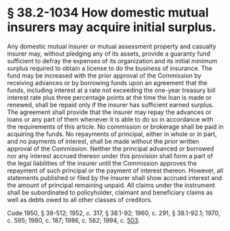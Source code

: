 # § 38.2-1034 How domestic mutual insurers may acquire initial surplus.

<p>Any domestic mutual insurer or mutual assessment property and casualty insurer may, without pledging any of its assets, provide a guaranty fund sufficient to defray the expenses of its organization and its initial minimum surplus required to obtain a license to do the business of insurance. The fund may be increased with the prior approval of the Commission by receiving advances or by borrowing funds upon an agreement that the funds, including interest at a rate not exceeding the one-year treasury bill interest rate plus three percentage points at the time the loan is made or renewed, shall be repaid only if the insurer has sufficient earned surplus. The agreement shall provide that the insurer may repay the advances or loans or any part of them whenever it is able to do so in accordance with the requirements of this article. No commission or brokerage shall be paid in acquiring the funds. No repayments of principal, either in whole or in part, and no payments of interest, shall be made without the prior written approval of the Commission. Neither the principal advanced or borrowed nor any interest accrued thereon under this provision shall form a part of the legal liabilities of the insurer until the Commission approves the repayment of such principal or the payment of interest thereon. However, all statements published or filed by the insurer shall show accrued interest and the amount of principal remaining unpaid. All claims under the instrument shall be subordinated to policyholder, claimant and beneficiary claims as well as debts owed to all other classes of creditors.</p><p>Code 1950, § 38-512; 1952, c. 317, § 38.1-92; 1960, c. 291, § 38.1-92.1; 1970, c. 595; 1980, c. 187; 1986, c. 562; 1994, c. <a href='http://lis.virginia.gov/cgi-bin/legp604.exe?941+ful+CHAP0503'>503</a>.</p>